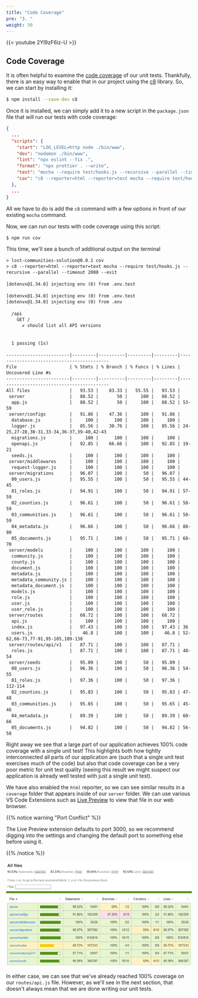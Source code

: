 ```yaml
---
title: "Code Coverage"
pre: "3. "
weight: 30
---
```


{{< youtube 2Yl9zF6iz-U >}}

## Code Coverage

It is often helpful to examine the [code coverage](https://en.wikipedia.org/wiki/Code_coverage) of our unit tests. Thankfully, there is an easy way to enable that in our project using the [c8](https://www.npmjs.com/package/c8) library. So, we can start by installing it:

```bash {title="terminal"}
$ npm install --save-dev c8
```

Once it is installed, we can simply add it to a new script in the `package.json` file that will run our tests with code coverage:

```json {title="package.json" hl_lines="9"}
{
  ...
  "scripts": {
    "start": "LOG_LEVEL=http node ./bin/www",
    "dev": "nodemon ./bin/www",
    "lint": "npx eslint --fix .",
    "format": "npx prettier . --write",
    "test": "mocha --require test/hooks.js --recursive --parallel --timeout 2000 --exit",
    "cov": "c8 --reporter=html --reporter=text mocha --require test/hooks.js --recursive --parallel --timeout 2000 --exit"
  },
  ...
}
```

All we have to do is add the `c8` command with a few options in front of our existing `mocha` command.

Now, we can run our tests with code coverage using this script:

```bash {title="terminal"}
$ npm run cov
```

This time, we'll see a bunch of additional output on the terminal

``` {title="output"}
> lost-communities-solution@0.0.1 cov
> c8 --reporter=html --reporter=text mocha --require test/hooks.js --recursive --parallel --timeout 2000 --exit

[dotenvx@1.34.0] injecting env (6) from .env.test

[dotenvx@1.34.0] injecting env (0) from .env.test
[dotenvx@1.34.0] injecting env (0) from .env

  /api
    GET /
      ✔ should list all API versions


  1 passing (1s)

------------------------|---------|----------|---------|---------|-------------------------------------------
File                    | % Stmts | % Branch | % Funcs | % Lines | Uncovered Line #s                         
------------------------|---------|----------|---------|---------|-------------------------------------------
All files               |   93.53 |    83.33 |   55.55 |   93.53 |                                           
 server                 |   88.52 |       50 |     100 |   88.52 |                                           
  app.js                |   88.52 |       50 |     100 |   88.52 | 53-59                                     
 server/configs         |   91.86 |    47.36 |     100 |   91.86 |                                           
  database.js           |     100 |      100 |     100 |     100 |                                           
  logger.js             |   85.56 |    30.76 |     100 |   85.56 | 24-25,27-28,30-31,33-34,36-37,39-40,42-43 
  migrations.js         |     100 |      100 |     100 |     100 |                                           
  openapi.js            |   92.85 |    66.66 |     100 |   92.85 | 19-21                                     
  seeds.js              |     100 |      100 |     100 |     100 |                                           
 server/middlewares     |     100 |      100 |     100 |     100 |                                           
  request-logger.js     |     100 |      100 |     100 |     100 |                                           
 server/migrations      |   96.07 |      100 |      50 |   96.07 |                                           
  00_users.js           |   95.55 |      100 |      50 |   95.55 | 44-45                                     
  01_roles.js           |   94.91 |      100 |      50 |   94.91 | 57-59                                     
  02_counties.js        |   96.61 |      100 |      50 |   96.61 | 58-59                                     
  03_communities.js     |   96.61 |      100 |      50 |   96.61 | 58-59                                     
  04_metadata.js        |   96.66 |      100 |      50 |   96.66 | 88-90                                     
  05_documents.js       |   95.71 |      100 |      50 |   95.71 | 68-70                                     
 server/models          |     100 |      100 |     100 |     100 |                                           
  community.js          |     100 |      100 |     100 |     100 |                                           
  county.js             |     100 |      100 |     100 |     100 |                                           
  document.js           |     100 |      100 |     100 |     100 |                                           
  metadata.js           |     100 |      100 |     100 |     100 |                                           
  metadata_community.js |     100 |      100 |     100 |     100 |                                           
  metadata_document.js  |     100 |      100 |     100 |     100 |                                           
  models.js             |     100 |      100 |     100 |     100 |                                           
  role.js               |     100 |      100 |     100 |     100 |                                           
  user.js               |     100 |      100 |     100 |     100 |                                           
  user_role.js          |     100 |      100 |     100 |     100 |                                           
 server/routes          |   68.72 |      100 |     100 |   68.72 |                                           
  api.js                |     100 |      100 |     100 |     100 |                                           
  index.js              |   97.43 |      100 |     100 |   97.43 | 36                                        
  users.js              |    46.8 |      100 |     100 |    46.8 | 52-62,66-73,77-91,95-105,109-138          
 server/routes/api/v1   |   87.71 |      100 |     100 |   87.71 |                                           
  roles.js              |   87.71 |      100 |     100 |   87.71 | 48-54                                     
 server/seeds           |   95.09 |      100 |      50 |   95.09 |                                           
  00_users.js           |   96.36 |      100 |      50 |   96.36 | 54-55                                     
  01_roles.js           |   97.36 |      100 |      50 |   97.36 | 112-114                                   
  02_counties.js        |   95.83 |      100 |      50 |   95.83 | 47-48                                     
  03_communities.js     |   95.65 |      100 |      50 |   95.65 | 45-46                                     
  04_metadata.js        |   89.39 |      100 |      50 |   89.39 | 60-66                                     
  05_documents.js       |   94.82 |      100 |      50 |   94.82 | 56-58
```

Right away we see that a large part of our application achieves 100% code coverage with a single unit test! This highlights both how tightly interconnected all parts of our application are (such that a single unit test exercises much of the code) but also that code coverage can be a very poor metric for unit test quality (seeing this result we might suspect our application is already well tested with just a single unit test).

We have also enabled the `html` reporter, so we can see similar results in a `coverage` folder that appears inside of our `server` folder. We can use various VS Code Extensions such as [Live Preview](https://marketplace.visualstudio.com/items?itemName=ms-vscode.live-server) to view that file in our web browser.

{{% notice warning "Port Conflict" %}}

The Live Preview extension defaults to port 3000, so we recommend digging into the settings and changing the default port to something else before using it.

{{% /notice %}}

![Coverage Example](/images/examples/03/coverage_1.png)

In either case, we can see that we've already reached 100% coverage on our `routes/api.js` file. However, as we'll see in the next section, that doesn't always mean that we are done writing our unit tests.